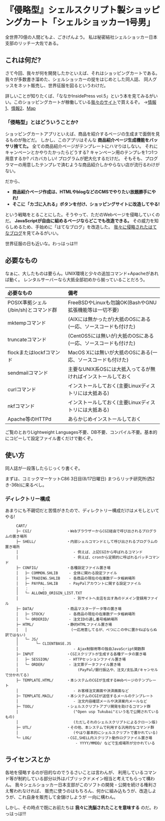 # 『侵略型』シェルスクリプト製ショッピングカート「シェルショッカー1号男」

全世界70億の人間どもよ、ごきげんよう。
私は秘密結社シェルショッカー日本支部のリッチー大佐である。

## これは何だ?

さて今回、我々が何を開発したかといえば、それはショッピングカートである。
我々が多数書き溜めた、シェルショッカーの掟をはじめとした同人誌、
同人グッスをネット販売し、世界征服を図るというわけだ。

詳しいことが知りたくば、「ななかInsidePress vol.5」という本を見てみるがいい。このショッピングカートが稼働している<a href="http://richlab.org/coterie/7kaip05.html">我々のサイト</a>で買えるぞ。
→[情報1](https://sites.google.com/site/dai7sec/)、[情報2](http://richlab.org/coterie/7kaip05.html)、[Map](http://twitcmap.jp/?id=0086-3-KIh-36-b)

### 「侵略型」とはどういうことか?

ショッピングカートアプリといえば、商品を紹介するページの生成まで面倒を見るものが殆どだ。
しかし、このアプリはそんな **商品紹介ページ生成機能をバッサリ捨てた。**
全ての商品紹介ページがテンプレートにハマりはしない。
それにキャンペーンとかやりたかったらどうする? キャンペーン用のテンプレを1つ1つ用意するか?
バカバカしい! プログラムが肥大化するだけだ。
そもそも、プログラマーの用意したテンプレで済むような商品紹介しかやらない店が流行るわけがない。

だから、

* **商品紹介ページ作成は、HTMLやblogなどのCMSでやりたい放題勝手にやれ!**
* **そこに「カゴに入れる」ボタンを付け、ショッピングサイトに改造してやる!**

という戦略をとることにした。そうやって、ただのWebページを侵略していくのだ。
**JavaScriptが自由に組めるページならどこでも改造できる。**
その威力を知らしめるため、手始めに「はてなブログ」を改造した。
[我々に侵略されたはてなブログ](http://richlab.hatenablog.com/entry/2014/07/20/171019)を見てみるがいい。

世界征服の日も近いな。わっはっは!!!


## 必要なもの

なぁに、大したものは要らん。UNIX環境と少々の追加コマンド+Apacheがあれば動く。
レンタルサーバーなら大抵全部初めから揃っていることだろう。

| 必要なもの                           | 備考                                                          |
|:-------------------------------------|:--------------------------------------------------------------|
| POSIX準拠シェル(/bin/sh)とコマンド群 | FreeBSDやLinuxも勿論OK(BashやGNU拡張機能等は一切不要)         |
| mktempコマンド                       | (AIXには無かったが)大抵のOSにある(一応、ソースコードも付けた) |
| truncateコマンド                     | (CentOS5には無いが)大抵のOSにある(一応、ソースコードも付けた) |
| flockまたはlockfコマンド             | MacOS Xには無いが大抵のOSにある(一応、ソースコードも付けた)   |
| sendmailコマンド                     | 主要なUNIX系OSには大抵入ってるが無ければインストールしておく  |
| curlコマンド                         | インストールしておく(主要Linuxディストリには大抵ある)         |
| nkfコマンド                          | インストールしておく(主要Linuxディストリには大抵ある)         |
| Apache等のHTTPd                      | あらかじめインストールしておく                                |

ご覧のとおりLightweight Languages不要、DB不要、コンパイル不要。基本的にコピーして設定ファイル書くだけで動くぞ。

## 使い方

同人誌が一段落したらじっくり書くぞ。

まずは、コミックマーケットC86 3日目(8/17日曜日) まつらリッチ研究所(西2 き-36b)に来るべし。

### ディレクトリー構成

あまりにも不親切だと苦情がきたので、ディレクトリー構成だけはメモしといてやる!

```text:ディレクトリー構成
     CART/
     ├─ CGI/                ・WebブラウザーからCGI経由で呼び出されるプログラムの置き場所
     ├─ SHELL/              ・内部シェルコマンドとして呼び出されるプログラムの置き場所
     │                         - 例えば、上記CGIから呼ばれるコマンド
     │                         - 例えば、cronから定期的に呼ばれるバッチコマンド
     ├─ CONFIG/             ・各種設定ファイル置き場
     │   ├─ COMMON.SHLIB     - 全体に関わる設定ファイル
     │   ├─ TRADING.SHLIB    - 各商品の現在の在庫数データ格納場所
     │   ├─ PAYPAL.SHLIB     - PayPalアカウントに関する設定ファイル
     │   ：      ：
     │   └─ ALLOWED_ORIGIN_LIST.TXT
     │                         - 別サイトへ支店を出す為のドメイン登録用ファイル
     ├─ DATA/               ・商品マスターデータ等の置き場
     │   ├─ STOCK/           - 各商品の現在の在庫数データ格納場所
     │   └─ ORDERID/         - 注文IDの通し番号格納場所
     ├─ HTML/               ・静的HTMLファイル置き場
     │   │                    (一応用意してるが、べつにこの中に置かねばならぬ訳ではない)
     │   └─ JS/
     │        └─ CLIENTBASE.JS
     │                         - Ajax制御用等の独自JavaScript関数群
     ├─ INPUT               ・CGIスクリプトが生成する各種データの置き場
     │   ├─ SESSION/         - HTTPセッションファイル置き場
     │   └─ ORDER/           - 注文票データファイル置き場
     │                           (PayPal/銀行振込や、注文/支払済/キャンセルで分かれてる)
     ├─ TEMPLATE.HTML/      ・本システムのCGIが生成するWebページのテンプレート
     │                         - お客様注文画面や決済画面など
     ├─ TEMPLATE.MAIL/      ・本システムのCGIが送信するメールのテンプレート
     │                         - 注文内容確認メールや決済案内メールなど
     ├─ TOOL/               ・シェルスクリプトアプリ開発を助けるコマンド群
     │                         ("Open usp Tukubai"という名で公開されているもの)
     │                         (ただしそれのシェルスクリプトによるクローン版)
     ├─ UTL/                ・その他、本システムで利用する汎用的なコマンド群
     │                         (やはり基本的にシェルスクリプトで書かれている)
     └─ LOG/                ・CGI,SHELL内スクリプト動作ログファイル置き場
                                - YYYY/MMDD/ などで生成場所が分かれている
```

## ライセンスとか

各地を侵略するのが目的なのでうるさいことは言わんが、
利用しているコマンド等が制約している部分以外はパブリックドメイン相当と考えてもらって構わん。
我々シェルショッカー日本支部がこのソフトの開発・公開を続ける権利さえ奪われなければ、
販売に使うのはもちろん、何かに組み込もうが、改造しようが、これ自身を販売して金儲けしようが
一向に構わん。

しかし、その時点で既にお前たちは **我々に洗脳されたことを意味する** のだ。わっはっは!!!
